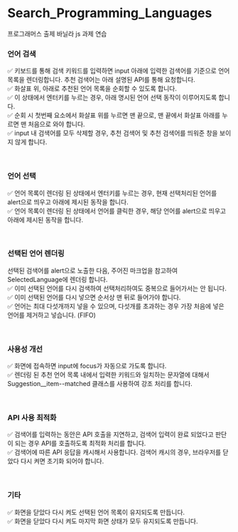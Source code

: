 # Search_Programming_Languages

프로그래머스 출제 바닐라 js 과제 연습


### 언어 검색
✅ 키보드를 통해 검색 키워드를 입력하면 input 아래에 입력한 검색어를 기준으로 언어 목록을 렌더링합니다. 추천 검색어는 아래 설명된 API를 통해 요청합니다.  
✅ 화살표 위, 아래로 추천된 언어 목록을 순회할 수 있도록 합니다.  
✅ 이 상태에서 엔터키를 누르는 경우, 아래 명시된 언어 선택 동작이 이루어지도록 합니다.  
✅ 순회 시 첫번째 요소에서 화살표 위를 누르면 맨 끝으로, 맨 끝에서 화살표 아래를 누르면 맨 처음으로 와야 합니다.  
✅ input 내 검색어를 모두 삭제할 경우, 추천 검색어 및 추천 검색어를 띄워준 창을 보이지 않게 합니다. 

</br>

### 언어 선택
✅ 언어 목록이 렌더링 된 상태에서 엔터키를 누르는 경우, 현재 선택처리된 언어를 alert으로 띄우고 아래에 제시된 동작을 합니다.  
✅ 언어 목록이 렌더링 된 상태에서 언어를 클릭한 경우, 해당 언어를 alert으로 띄우고 아래에 제시된 동작을 합니다.

</br>

### 선택된 언어 렌더링
선택된 검색어를 alert으로 노출한 다음, 주어진 마크업을 참고하여 SelectedLanguage에 렌더링 합니다.  
✅ 이미 선택된 언어를 다시 검색하여 선택처리하여도 중복으로 들어가서는 안 됩니다.  
✅ 이미 선택된 언어를 다시 넣으면 순서상 맨 뒤로 들어가야 합니다.  
✅ 언어는 최대 다섯개까지 넣을 수 있으며, 다섯개를 초과하는 경우 가장 처음에 넣은 언어를 제거하고 넣습니다. (FIFO)

</br>

### 사용성 개선
✅ 화면에 접속하면 input에 focus가 자동으로 가도록 합니다.  
✅ 렌더링 된 추천 언어 목록 내에서 입력한 키워드와 일치하는 문자열에 대해서 Suggestion__item--matched 클래스를 사용하여 강조 처리를 합니다.

</br>

### API 사용 최적화
✅ 검색어를 입력하는 동안은 API 호출을 지연하고, 검색어 입력이 완료 되었다고 판단이 되는 경우 API를 호출하도록 최적화 처리를 합니다.  
✅ 검색어에 따른 API 응답을 캐시해서 사용합니다. 검색어 캐시의 경우, 브라우저를 닫았다 다시 켜면 초기화 되어야 합니다.

</br>

### 기타
✅ 화면을 닫았다 다시 켜도 선택된 언어 목록이 유지되도록 만듭니다.  
✅ 화면을 닫았다 다시 켜도 마지막 화면 상태가 모두 유지되도록 만듭니다.
